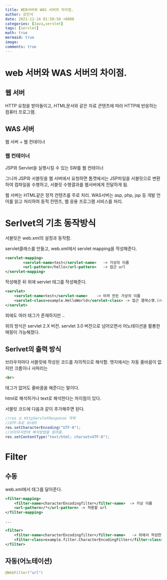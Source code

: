 ```yaml
---
title: WEB서버와 WAS 서버의 차이점.
author: 강민석
date: 2021-12-16 01:50:50 +0800
categories: [Java,servlet]
tags: [servlet]
math: true
mermaid: true
image: 
comments: true
---
```



# web 서버와 WAS 서버의 차이점.

## 웹 서버
HTTP 요청을 받아들이고, HTML문서와 같은 자료 콘텐츠에 따라 HTTP에 반응하는 컴퓨터 프로그램.

## WAS 서버
웹 서버 + 웹 컨테이너

### 웹 컨테이너
JSP와 Servlet을 실행시킬 수 있는 SW를 웹 컨테이너


그니까 JSP와 서블릿을 웹 서버에서 요청하면 톰캣에서는 JSP파일을 서블릿으로 변환하여 컴파일을 수행하고, 서블릿 수행결과를 웹서버에게 전달하게 됨.

웹 서버는 HTML같은 정적 컨텐츠를 주로 처리. WAS서버는 asp, php, jsp 등 개발 언어를 읽고 처리하여 동적 컨텐츠, 웹 응용 프로그램 서비스를 처리.

# Serlvet의 기초 동작방식

서블릿은 web.xml의 설정과 동작함.

servlet클래스를 만들고, web.xml에서 servlet mapping을 작성해준다. 

```xml
<servlet-mapping>
        <servlet-name>test</servlet-name>   -> 가상의 이름
        <url-pattern>/hello</url-pattern>   -> 접근 url
</servlet-mapping>
```

작성해준 뒤 위에 servlet 태그를 작성해준다.

```xml
<servlet>
    <servlet-name>test</servlet-name>    -> 아까 만든 가상의 이름
    <servlet-class>example.HelloWorld</servlet-class> -> 접근 클래스명.(root에서 경로까지)
</servlet>
```

외에도 여러 태그가 존재하지만 ..

위의 방식은 servlet 2.X 버전. servlet 3.0  버전으로 넘어오면서 어노테이션을 활룡한 매핑이 가능해졌다.

## Serlvet의 출력 방식

브라우저마다 서블릿에 작성된 코드를 자의적으로 해석함.
엣지에서는 자동 줄바꿈이 없지만 크롬이나 사파리는 
```html
<br>
```
태그가 없어도 줄바꿈을 해준다는 말이다.

html로 해석하거나 text로 해석한다는 차이점이 있다.

서블릿 코드에 다음과 같이 추가해주면 된다.

```java
//res 는 HttpServletResponse 객체
//UTF-8로 보내라
res.setCharacterEncoding("UTF-8");
//브라우저한테 해석방법을 알려줌.
res.setContentType("text/html; charset=UTF-8");
```


# Filter

## 수동

web.xml에서 태그를 달아준다.

```xml
<filter-mapping>
    <filter-name>characterEncodingfilter</filter-name>  -> 가상 이름
    <url-pattern>/*</url-pattern> -> 적용할 url
</filter-mapping>

...

<filter>
    <filter-name>characterEncodingfilter</filter-name>   -> 위에서 작성한 가상 이름
    <filter-class>example.filter.CharacterEncodingFilter</filter-class> -> 작성한 필터클래스 경로
</filter>
```

## 자동(어노테이션)

```java
@WebFilter("url")
```